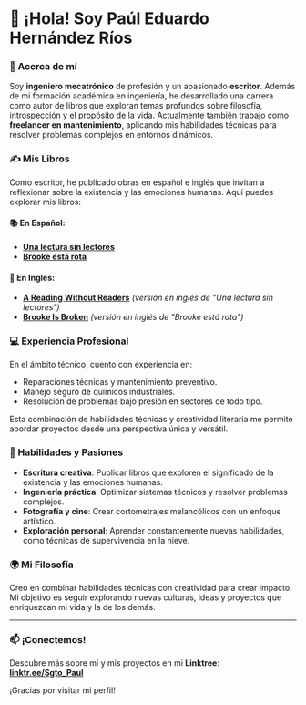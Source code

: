 # 👋 ¡Hola! Soy Paúl Eduardo Hernández Ríos

### 🚀 Acerca de mí
Soy **ingeniero mecatrónico** de profesión y un apasionado **escritor**. Además de mi formación académica en ingeniería, he desarrollado una carrera como autor de libros que exploran temas profundos sobre filosofía, introspección y el propósito de la vida. Actualmente también trabajo como **freelancer en mantenimiento**, aplicando mis habilidades técnicas para resolver problemas complejos en entornos dinámicos.

### ✍️ Mis Libros
Como escritor, he publicado obras en español e inglés que invitan a reflexionar sobre la existencia y las emociones humanas. Aquí puedes explorar mis libros:

#### 📚 En Español:
- [**Una lectura sin lectores**](https://a.co/d/a9zhCA0)
- [**Brooke está rota**](https://a.co/d/1od4A1b)

#### 📘 En Inglés:
- [**A Reading Without Readers**](https://a.co/d/9vaQPTL) *(versión en inglés de "Una lectura sin lectores")*
- [**Brooke Is Broken**](https://a.co/d/eKDL52y) *(versión en inglés de "Brooke está rota")*

### 💻 Experiencia Profesional
En el ámbito técnico, cuento con experiencia en:
- Reparaciones técnicas y mantenimiento preventivo.
- Manejo seguro de químicos industriales.
- Resolución de problemas bajo presión en sectores de todo tipo.

Esta combinación de habilidades técnicas y creatividad literaria me permite abordar proyectos desde una perspectiva única y versátil.

### 🌟 Habilidades y Pasiones
- **Escritura creativa**: Publicar libros que exploren el significado de la existencia y las emociones humanas.
- **Ingeniería práctica**: Optimizar sistemas técnicos y resolver problemas complejos.
- **Fotografía y cine**: Crear cortometrajes melancólicos con un enfoque artístico.
- **Exploración personal**: Aprender constantemente nuevas habilidades, como técnicas de supervivencia en la nieve.

### 🌍 Mi Filosofía
Creo en combinar habilidades técnicas con creatividad para crear impacto. Mi objetivo es seguir explorando nuevas culturas, ideas y proyectos que enriquezcan mi vida y la de los demás.

---

### 📫 ¡Conectemos!
Descubre más sobre mí y mis proyectos en mi **Linktree**:  
[**linktr.ee/Sgto_Paul**](https://linktr.ee/Sgto_Paul)

¡Gracias por visitar mi perfil!
